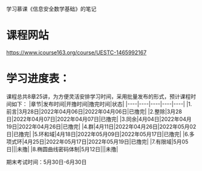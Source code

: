 学习慕课《信息安全数学基础》的笔记
# 课程网站

https://www.icourse163.org/course/UESTC-1465992167
# 学习进度表：
课程总共8章25讲，为方便灵活安排学习时间，采用批量发布的形式，预计课程时间如下：
|章节|发布时间|开撸时间|撸完时间|状态|
|----|----|----|----|----|
|1.前言|3月28日|2022年04月06日|2022年04月06日|已撸完|
|2.整除|3月28日|2022年04月07日|2022年04月07日|已撸完|
|3.同余|4月04日|2022年04月19日|2022年04月26日|已撸完|
|4.群|4月11日|2022年04月26日|2022年05月02日|已撸完|
|5.环和域|4月18日|2022年05月09日|2022年05月17日|已撸完|
|6.多项式环|4月25日|2022年05月17日|2022年05月19日|已撸完|
|7.有限域|5月05日|||未撸|
|8.椭圆曲线密码体制|5月12日|||未撸|

期末考试时间：5月30日-6月30日
